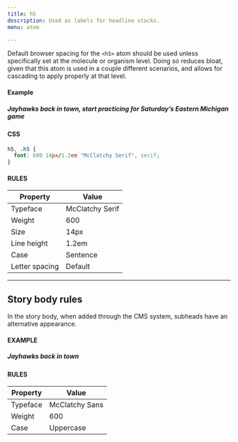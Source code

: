 ```yaml
---
title: h5
description: Used as labels for headline stacks.
menu: atom

---
```

Default browser spacing for the `<h5>` atom should be used unless specifically set at the molecule or organism level. Doing so reduces bloat, given that this atom is used in a couple different scenarios, and allows for cascading to apply properly at that level.

#### Example
<h5 class="serif" style="text-transform: none;">Jayhawks back in town, start practicing for Saturday’s Eastern Michigan game</h5>

#### CSS
```css
h5, .h5 {
  font: 600 14px/1.2em "McClatchy Serif", serif;
}
```

#### RULES

Property | Value
--- | ---
Typeface | McClatchy Serif
Weight | 600
Size | 14px
Line height | 1.2em
Case | Sentence
Letter spacing | Default

---

## Story body rules 

In the story body, when added through the CMS system, subheads have an alternative appearance.

#### EXAMPLE

##### Jayhawks back in town

#### RULES


Property | Value
--- | ---
Typeface | McClatchy Sans
Weight | 600
Case | Uppercase
